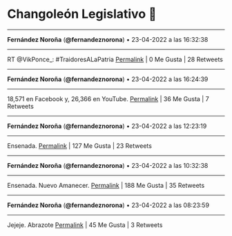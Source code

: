 # Changoleón Legislativo 🙈
*****
**Fernández Noroña** (**@fernandeznorona**) • 23-04-2022 a las 16:32:38
*****
RT @VikPonce_: #TraidoresALaPatria
[Permalink](https://twitter.com/fernandeznorona/status/1518025084157399041) | 0 Me Gusta | 28 Retweets
*****
**Fernández Noroña** (**@fernandeznorona**) • 23-04-2022 a las 16:24:39
*****
18,571 en Facebook y, 26,366 en YouTube.
[Permalink](https://twitter.com/fernandeznorona/status/1518023078139219968) | 36 Me Gusta | 7 Retweets
*****
**Fernández Noroña** (**@fernandeznorona**) • 23-04-2022 a las 12:23:19
*****
Ensenada.
[Permalink](https://twitter.com/fernandeznorona/status/1517962341073268744) | 127 Me Gusta | 23 Retweets
*****
**Fernández Noroña** (**@fernandeznorona**) • 23-04-2022 a las 10:32:38
*****
Ensenada. Nuevo Amanecer.
[Permalink](https://twitter.com/fernandeznorona/status/1517934488805773312) | 188 Me Gusta | 35 Retweets
*****
**Fernández Noroña** (**@fernandeznorona**) • 23-04-2022 a las 08:23:59
*****
Jejeje. Abrazote
[Permalink](https://twitter.com/fernandeznorona/status/1517902112075751425) | 45 Me Gusta | 3 Retweets